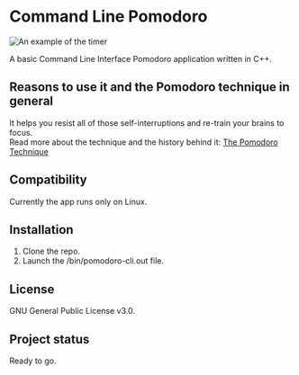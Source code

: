 # Command Line Pomodoro

![An example of the timer](https://gitlab.com/Gibsol/pomodoro-cli/-/raw/main/images/terminal%20pomodoro.png)


A basic Command Line Interface Pomodoro application written in C++.

## Reasons to use it and the Pomodoro technique in general

It helps you resist all of those self-interruptions and re-train your brains to focus.\
Read more about the technique and the history behind it: [The Pomodoro Technique](https://www.amazon.com/Pomodoro-Technique-Acclaimed-Time-Management-Transformed-ebook/dp/B01N2XFCSL)

## Compatibility

Currently the app runs only on Linux.

## Installation

1. Clone the repo.
2. Launch the /bin/pomodoro-cli.out file.  

## License

GNU General Public License v3.0.

## Project status

Ready to go.
